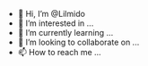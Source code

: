 - 👋 Hi, I’m @Lilmido
- 👀 I’m interested in ...
- 🌱 I’m currently learning ...
- 💞️ I’m looking to collaborate on ...
- 📫 How to reach me ...

<!---
Lilmido/Lilmido is a ✨ special ✨ repository because its `README.md` (this file) appears on your GitHub profile.
You can click the Preview link to take a look at your changes.
--->
